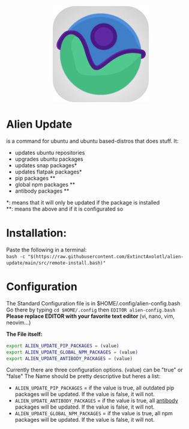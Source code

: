 <div align="center">
  <img height=256 width=256 src="./img/alien-icon.svg" alt="Alien Logo">
</div>

# Alien Update
is a command for ubuntu and ubuntu based-distros that does stuff.
It:
- updates ubuntu repositories
- upgrades ubuntu packages
- updates snap packages\*
- updates flatpak packages\*
- pip packages \*\*
- global npm packages \*\*
- antibody packages \*\*

\*: means that it will only be updated if the package is installed  
\*\*: means the above and if it is configurated so  
# Installation:
Paste the following in a terminal:  
`bash -c "$(https://raw.githubusercontent.com/ExtinctAxolotl/alien-update/main/src/remote-install.bash)"`

# Configuration
The Standard Configuration file is in $HOME/.config/alien-config.bash  
Go there by typing `cd $HOME/.config` then `EDITOR alien-config.bash`  
**Please replace EDITOR with your favorite text editor** (vi, nano, vim, neovim...)  


**The File itself:**
```bash
export ALIEN_UPDATE_PIP_PACKAGES = (value)
export ALIEN_UPDATE_GLOBAL_NPM_PACKAGES = (value)
export ALIEN_UPDATE_ANTIBODY_PACKAGES = (value)

```
Currently there are three configuration options. (value) can be "true" or "false"
The Name should be pretty descriptive but heres a list:
- `ALIEN_UPDATE_PIP_PACKAGES` = if the value is true, all outdated pip packages will be updated. If the value is false, it will not.
- `ALIEN_UPDATE_ANTIBODY_PACKAGES` = if the value is true, all [antibody](https://github.com/getantibody/antibody) packages will be updated. If the value is false, it will not.
- `ALIEN_UPDATE_GLOBAL_NPM_PACKAGES` = if the value is true, all npm packages will be updated. If the value is false, it will not.
